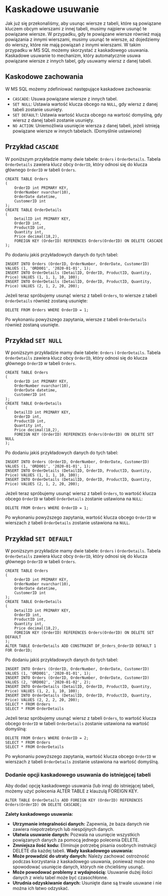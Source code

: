 # Kaskadowe usuwanie

Jak już się przekonaliśmy, aby usunąc wiersze z tabeli, które są powiązane kluczem obcym wierszami z innej tabeli, musimy najpierw usunąć te powiązane wiersze. W przypadku, gdy te powiązane wiersze również mają powiązania z innymi wierszami, musimy usunąć te wiersze, aż dojedziemy do wierszy, które nie mają powiązań z innymi wierszami.
W takim przypadku w MS SQL możemy skorzystać z kaskadowego usuwania. Kaskadowe usuwanie to mechanizm, który automatycznie usuwa powiązane wiersze z innych tabel, gdy usuwamy wiersz z danej tabeli.
## Kaskodowe zachowania
W MS SQL możemy zdefiniować następujące kaskadowe zachowania:
- `CASCADE`: Usuwa powiązane wiersze z innych tabel.
- `SET NULL`: Ustawia wartość klucza obcego na `NULL`, gdy wiersz z danej tabeli zostanie usunięty.
- `SET DEFAULT`: Ustawia wartość klucza obcego na wartość domyślną, gdy wiersz z danej tabeli zostanie usunięty.
- `NO ACTION`: Uniemożliwia usunięcie wiersza z danej tabeli, jeżeli istnieją powiązane wiersze w innych tabelach. (Domyślnie ustawione)
## Przykład `CASCADE`
W poniższym przykładzie mamy dwie tabele: `Orders` i `OrderDetails`. Tabela `OrderDetails` zawiera klucz obcy `OrderID`, który odnosi się do klucza głównego `OrderID` w tabeli `Orders`.
```
CREATE TABLE Orders
(
    OrderID int PRIMARY KEY,
    OrderNumber nvarchar(10),
    OrderDate datetime,
    CustomerID int
);
CREATE TABLE OrderDetails
(
    DetailID int PRIMARY KEY,
    OrderID int,
    ProductID int,
    Quantity int,
    Price decimal(18,2),
    FOREIGN KEY (OrderID) REFERENCES Orders(OrderID) ON DELETE CASCADE
);
```
Po dodaniu jakiś przykładowych danych do tych tabel:
```
INSERT INTO Orders (OrderID, OrderNumber, OrderDate, CustomerID) VALUES (1, 'ORD001', '2020-01-01', 1);
INSERT INTO OrderDetails (DetailID, OrderID, ProductID, Quantity, Price) VALUES (1, 1, 1, 10, 100);
INSERT INTO OrderDetails (DetailID, OrderID, ProductID, Quantity, Price) VALUES (2, 1, 2, 20, 200);
```
Jeżeli teraz spróbujemy usunąć wiersz z tabeli `Orders`, to wiersze z tabeli `OrderDetails` również zostaną usunięte:
```
DELETE FROM Orders WHERE OrderID = 1;
```
Po wykonaniu powyższego zapytania, wiersze z tabeli `OrderDetails` również zostaną usunięte.
## Przykład `SET NULL`
W poniższym przykładzie mamy dwie tabele: `Orders` i `OrderDetails`. Tabela `OrderDetails` zawiera klucz obcy `OrderID`, który odnosi się do klucza głównego `OrderID` w tabeli `Orders`.
```
CREATE TABLE Orders
(
    OrderID int PRIMARY KEY,
    OrderNumber nvarchar(10),
    OrderDate datetime,
    CustomerID int
);
CREATE TABLE OrderDetails
(
    DetailID int PRIMARY KEY,
    OrderID int,
    ProductID int,
    Quantity int,
    Price decimal(18,2),
    FOREIGN KEY (OrderID) REFERENCES Orders(OrderID) ON DELETE SET NULL
);
```
Po dodaniu jakiś przykładowych danych do tych tabel:
```
INSERT INTO Orders (OrderID, OrderNumber, OrderDate, CustomerID) VALUES (1, 'ORD001', '2020-01-01', 1);
INSERT INTO OrderDetails (DetailID, OrderID, ProductID, Quantity, Price) VALUES (1, 1, 1, 10, 100);
INSERT INTO OrderDetails (DetailID, OrderID, ProductID, Quantity, Price) VALUES (2, 1, 2, 20, 200);
```
Jeżeli teraz spróbujemy usunąć wiersz z tabeli `Orders`, to wartość klucza obcego `OrderID` w tabeli `OrderDetails` zostanie ustawiona na `NULL`:
```
DELETE FROM Orders WHERE OrderID = 1;
```
Po wykonaniu powyższego zapytania, wartość klucza obcego `OrderID` w wierszach z tabeli `OrderDetails` zostanie ustawiona na `NULL`.
## Przykład `SET DEFAULT`
W poniższym przykładzie mamy dwie tabele: `Orders` i `OrderDetails`. Tabela `OrderDetails` zawiera klucz obcy `OrderID`, który odnosi się do klucza głównego `OrderID` w tabeli `Orders`.
```
CREATE TABLE Orders
(
    OrderID int PRIMARY KEY,
    OrderNumber nvarchar(10),
    OrderDate datetime,
    CustomerID int
);
CREATE TABLE OrderDetails
(
    DetailID int PRIMARY KEY,
    OrderID int,
    ProductID int,
    Quantity int,
    Price decimal(18,2),
    FOREIGN KEY (OrderID) REFERENCES Orders(OrderID) ON DELETE SET DEFAULT
);
ALTER TABLE OrderDetails ADD CONSTRAINT DF_Orders_OrderID DEFAULT 1 FOR OrderID;
```
Po dodaniu jakiś przykładowych danych do tych tabel:
```
INSERT INTO Orders (OrderID, OrderNumber, OrderDate, CustomerID) VALUES (1, 'ORD001', '2020-01-01', 1);
INSERT INTO Orders (OrderID, OrderNumber, OrderDate, CustomerID) VALUES (2, 'ORD002', '2020-01-02', 2);
INSERT INTO OrderDetails (DetailID, OrderID, ProductID, Quantity, Price) VALUES (1, 2, 1, 10, 100);
INSERT INTO OrderDetails (DetailID, OrderID, ProductID, Quantity, Price) VALUES (2, 2, 2, 20, 200);
SELECT * FROM Orders
SELECT * FROM OrderDetails
```
Jeżeli teraz spróbujemy usunąć wiersz z tabeli `Orders`, to wartość klucza obcego `OrderID` w tabeli `OrderDetails` zostanie ustawiona na wartość domyślną:
```
DELETE FROM Orders WHERE OrderID = 2;
SELECT * FROM Orders
SELECT * FROM OrderDetails
```
Po wykonaniu powyższego zapytania, wartość klucza obcego `OrderID` w wierszach z tabeli `OrderDetails` zostanie ustawiona na wartość domyślną.
### Dodanie opcji kaskadowego usuwania do istniejącej tabeli
Aby dodać opcję kaskadowego usuwania (lub inną) do istniejącej tabeli, możemy użyć polecenia ALTER TABLE z klauzulą FOREIGN KEY.
```
ALTER TABLE OrderDetails ADD FOREIGN KEY (OrderID) REFERENCES Orders(OrderID) ON DELETE CASCADE;
```
**Zalety kaskadowego usuwania:**
- **Utrzymanie integralności danych:** Zapewnia, że ​​baza danych nie zawiera niepotrzebnych lub niespójnych danych.
- **Ułatwia usuwanie danych:** Pozwala na usunięcie wszystkich powiązanych danych za pomocą jednego polecenia DELETE.
- **Zmniejsza ilość kodu:** Eliminuje potrzebę pisania osobnych instrukcji DELETE dla każdej tabeli.
**Wady kaskadowego usuwania:**
- **Może prowadzić do utraty danych:** Należy zachować ostrożność podczas korzystania z kaskadowego usuwania, ponieważ może ono spowodować usunięcie danych, których nie chcieliśmy usunąć.
- **Może powodować problemy z wydajnością:** Usuwanie dużej ilości danych z wielu tabel może być czasochłonne.
- **Utrudnia odzyskiwanie danych:** Usunięte dane są trwale usuwane i nie można ich łatwo odzyskać.
